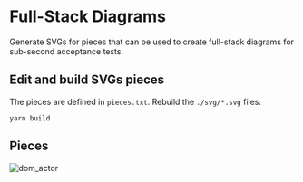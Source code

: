 # Full-Stack Diagrams

Generate SVGs for pieces that can be used to create full-stack diagrams for 
sub-second acceptance tests.

## Edit and build SVGs pieces

The pieces are defined in `pieces.txt`. Rebuild the `./svg/*.svg` files:

    yarn build

## Pieces

![dom_actor](src/dom_actor.svg)
